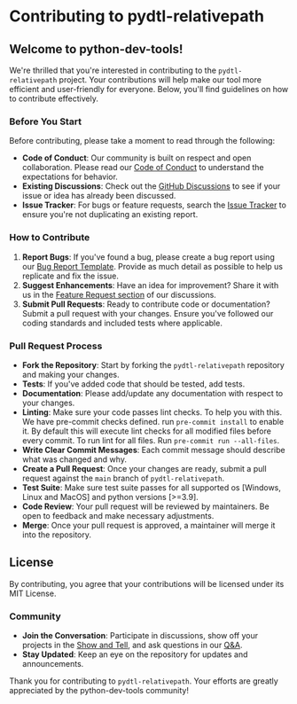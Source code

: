 # Contributing to pydtl-relativepath

## Welcome to python-dev-tools!

We're thrilled that you're interested in contributing to the `pydtl-relativepath` project. Your contributions will help make our tool more efficient and user-friendly for everyone. Below, you'll find guidelines on how to contribute effectively.

### Before You Start

Before contributing, please take a moment to read through the following:

- **Code of Conduct**: Our community is built on respect and open collaboration. Please read our [Code of Conduct](https://github.com/python-dev-tools/pydtl-relativepath/blob/main/CODE_OF_CONDUCT.md) to understand the expectations for behavior.
- **Existing Discussions**: Check out the [GitHub Discussions](https://github.com/python-dev-tools/pydtl-relativepath/discussions) to see if your issue or idea has already been discussed.
- **Issue Tracker**: For bugs or feature requests, search the [Issue Tracker](https://github.com/python-dev-tools/pydtl-relativepath/issues) to ensure you're not duplicating an existing report.

### How to Contribute

1. **Report Bugs**: If you've found a bug, please create a bug report using our [Bug Report Template](https://github.com/python-dev-tools/pydtl-relativepath/issues/new/choose). Provide as much detail as possible to help us replicate and fix the issue.
2. **Suggest Enhancements**: Have an idea for improvement? Share it with us in the [Feature Request section](https://github.com/python-dev-tools/pydtl-relativepath/discussions/categories/ideas) of our discussions.
3. **Submit Pull Requests**: Ready to contribute code or documentation? Submit a pull request with your changes. Ensure you've followed our coding standards and included tests where applicable.

### Pull Request Process

- **Fork the Repository**: Start by forking the `pydtl-relativepath` repository and making your changes.
- **Tests**: If you've added code that should be tested, add tests.
- **Documentation**: Please add/update any documentation with respect to your changes.
- **Linting**: Make sure your code passes lint checks. To help you with this. We have pre-commit checks defined. run `pre-commit install` to enable it. By default this will execute lint checks for all modified files before every commit. To run lint for all files. Run `pre-commit run --all-files`.
- **Write Clear Commit Messages**: Each commit message should describe what was changed and why.
- **Create a Pull Request**: Once your changes are ready, submit a pull request against the `main` branch of `pydtl-relativepath`.
- **Test Suite**: Make sure test suite passes for all supported os [Windows, Linux and MacOS] and python versions [>=3.9].
- **Code Review**: Your pull request will be reviewed by maintainers. Be open to feedback and make necessary adjustments.
- **Merge**: Once your pull request is approved, a maintainer will merge it into the repository.

## License

By contributing, you agree that your contributions will be licensed under its MIT License.

### Community

- **Join the Conversation**: Participate in discussions, show off your projects in the [Show and Tell](https://github.com/python-dev-tools/pydtl-relativepath/discussions/categories/show-and-tell), and ask questions in our [Q&A](https://github.com/python-dev-tools/pydtl-relativepath/discussions/categories/q-a).
- **Stay Updated**: Keep an eye on the repository for updates and announcements.

Thank you for contributing to `pydtl-relativepath`. Your efforts are greatly appreciated by the python-dev-tools community!

